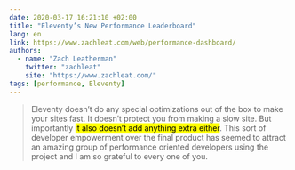 ```yaml
---
date: 2020-03-17 16:21:10 +02:00
title: "Eleventy’s New Performance Leaderboard"
lang: en
link: https://www.zachleat.com/web/performance-dashboard/
authors:
  - name: "Zach Leatherman"
    twitter: "zachleat"
    site: "https://www.zachleat.com/"
tags: [performance, Eleventy]
---
```


> Eleventy doesn’t do any special optimizations out of the box to make your sites fast. It doesn’t protect you from making a slow site. But importantly <mark>it also doesn’t add anything extra either</mark>. This sort of developer empowerment over the final product has seemed to attract an amazing group of performance oriented developers using the project and I am so grateful to every one of you.
